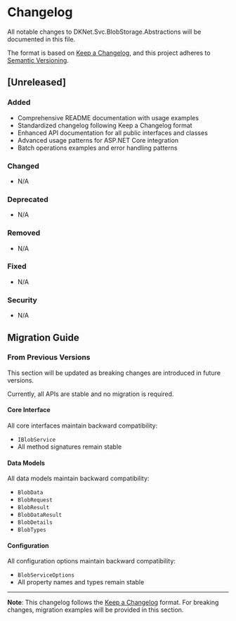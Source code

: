 # Changelog

All notable changes to DKNet.Svc.BlobStorage.Abstractions will be documented in this file.

The format is based on [Keep a Changelog](https://keepachangelog.com/en/1.0.0/),
and this project adheres to [Semantic Versioning](https://semver.org/spec/v2.0.0.html).

## [Unreleased]

### Added
- Comprehensive README documentation with usage examples
- Standardized changelog following Keep a Changelog format
- Enhanced API documentation for all public interfaces and classes
- Advanced usage patterns for ASP.NET Core integration
- Batch operations examples and error handling patterns

### Changed
- N/A

### Deprecated
- N/A

### Removed
- N/A

### Fixed
- N/A

### Security
- N/A

## Migration Guide

### From Previous Versions

This section will be updated as breaking changes are introduced in future versions.

Currently, all APIs are stable and no migration is required.

#### Core Interface
All core interfaces maintain backward compatibility:
- `IBlobService`
- All method signatures remain stable

#### Data Models
All data models maintain backward compatibility:
- `BlobData`
- `BlobRequest`
- `BlobResult`
- `BlobDataResult`
- `BlobDetails`
- `BlobTypes`

#### Configuration
All configuration options maintain backward compatibility:
- `BlobServiceOptions`
- All property names and types remain stable

---

**Note**: This changelog follows the [Keep a Changelog](https://keepachangelog.com/en/1.0.0/) format.
For breaking changes, migration examples will be provided in this section.